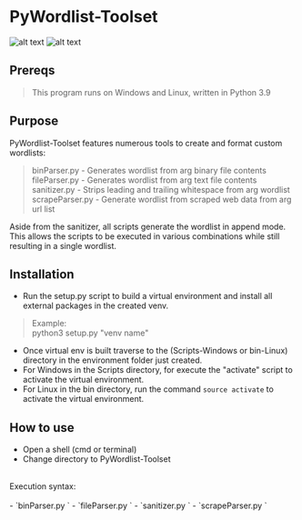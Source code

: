# PyWordlist-Toolset
![alt text](https://github.com/ngimb64/PyWordlist-Toolset/blob/main/ScrapeParser.gif?raw=true)
![alt text](https://github.com/ngimb64/PyWordlist-Toolset/blob/main/BinParser.png?raw=true)

## Prereqs
> This program runs on Windows and Linux, written in Python 3.9

## Purpose
PyWordlist-Toolset features numerous tools to create and format custom wordlists: 

> binParser.py  -  Generates wordlist from arg binary file contents<br>
> fileParser.py  -  Generates wordlist from arg text file contents<br>
> sanitizer.py  -  Strips leading and trailing whitespace from arg wordlist<br>
> scrapeParser.py  -  Generate wordlist from scraped web data from arg url list

Aside from the sanitizer, all scripts generate the wordlist in append mode.<br>
This allows the scripts to be executed in various combinations while still resulting in a single wordlist.

## Installation
- Run the setup.py script to build a virtual environment and install all external packages in the created venv.

> Example:<br>
> python3 setup.py "venv name"

- Once virtual env is built traverse to the (Scripts-Windows or bin-Linux) directory in the environment folder just created.
- For Windows in the Scripts directory, for execute the "activate" script to activate the virtual environment.
- For Linux in the bin directory, run the command `source activate` to activate the virtual environment.

## How to use
- Open a shell (cmd or terminal)
- Change directory to PyWordlist-Toolset<br>
<br>
Execution syntax:<br>
<br>
- `binParser.py <binary filename>`
- `fileParser.py <text filenname>`
- `sanitizer.py <wordlist name>`
- `scrapeParser.py <url list>`
